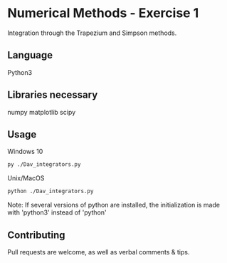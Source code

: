 # Numerical Methods - Exercise 1

Integration through the Trapezium and Simpson methods.

## Language

Python3

## Libraries necessary

numpy 
matplotlib
scipy

## Usage

Windows 10

```bash
py ./Dav_integrators.py
```

Unix/MacOS

```bash
python ./Dav_integrators.py
```

Note:
If several versions of python are installed, the initialization is made with 'python3' instead of 'python'

## Contributing

Pull requests are welcome, as well as verbal comments & tips.